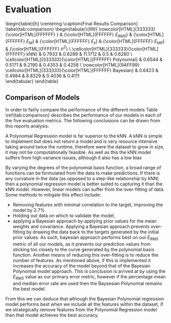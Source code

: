 

# Evaluation

\begin{table}[h]
\centering
\caption{Final Results Comparison}
\label{tab:comparison}
\begin{tabular}{llllll}
\rowcolor[HTML]{333333}
{\color[HTML]{FFFFFF} }                                   & {\color[HTML]{FFFFFF} ${E}_{RMS}$} & {\color[HTML]{FFFFFF} ${E}_{M}$} & {\color[HTML]{FFFFFF} ${E}_{\tilde{x}}$} & {\color[HTML]{FFFFFF} ${E}_{MP}$} & {\color[HTML]{FFFFFF} ${\sigma}^{2}$} \\
\cellcolor[HTML]{333333}{\color[HTML]{FFFFFF} kNN}        & 0.7933                      & 0.6289                    & 11.1712                     & 0.5                       & 0.6280                     \\
\cellcolor[HTML]{333333}{\color[HTML]{FFFFFF} Polynomial} & 0.6544                      & 0.5171                    & 9.2190                      & 0.4353                    & 0.4258                     \\
\rowcolor[HTML]{9AFF99}
\cellcolor[HTML]{333333}{\color[HTML]{FFFFFF} Bayesian}   & 0.6423                      & 0.4984                    & 8.8329                      & 0.4036                    & 0.4111                    
\end{tabular}
\end{table}

## Comparison of Models
In order to fairly compare the performance of the different models Table \ref{tab:comparison} describes the performance of our models in each of the five evaluation metrics. The following conclusions can be drawn from this reports analysis:

A Polynomial Regression model is far superior to the kNN. A kNN is simple to implement but does not return a model and is very resource intensive taking around twice the runtime, therefore were the dataset to grow in size, it may not be computationally feasible. As well as this the kNN model suffers from high variance issues, although it also has a low bias

By varying the degrees of the polynomial basis function, a broad range of functions can be formulated from the data to make predictions. If there is any curvature in the data (as opposed to a step-like relationship by kNN) then a polynomial regression model is better suited to capturing it than the kNN model. However, linear models can suffer from the over-fitting of data. Some methods to mitigate this effect include:
  - Removing features with minimal correlation to the target, improving the model by 2.7\%
  - Holding out data on which to validate the model,
  - applying a Bayesian approach by applying prior values for the mean weights and covariance.
Applying a Bayesian approach prevents over-fitting by drawing the data back to the targets generated by the initial prior values. As such, bayesian approach performs best on our ${E}_{RMS}$ metric of all our models, as it prevents our prediction values from sticking too closely to the curve generated by the polynomial basis function. Another means of reducing this over-fitting is to reduce the number of features. 
As mentioned above, if this is implemented it increases the accuracy of the model beyond that of the Bayesian Polynomial model approach. This is conclusion is arrived at by using the ${E}_{RMS}$ value as our primary error metric, however if the percentage mean and median error rate are used then the Baysesian Polynomial remains the best model. 

From this we can deduce that although the Bayesian Polynomial regression model performs best when we include all the features within the dataset, if we strategically remove features from the Polynomial Regression model then that model achieves the best accuracy. 



